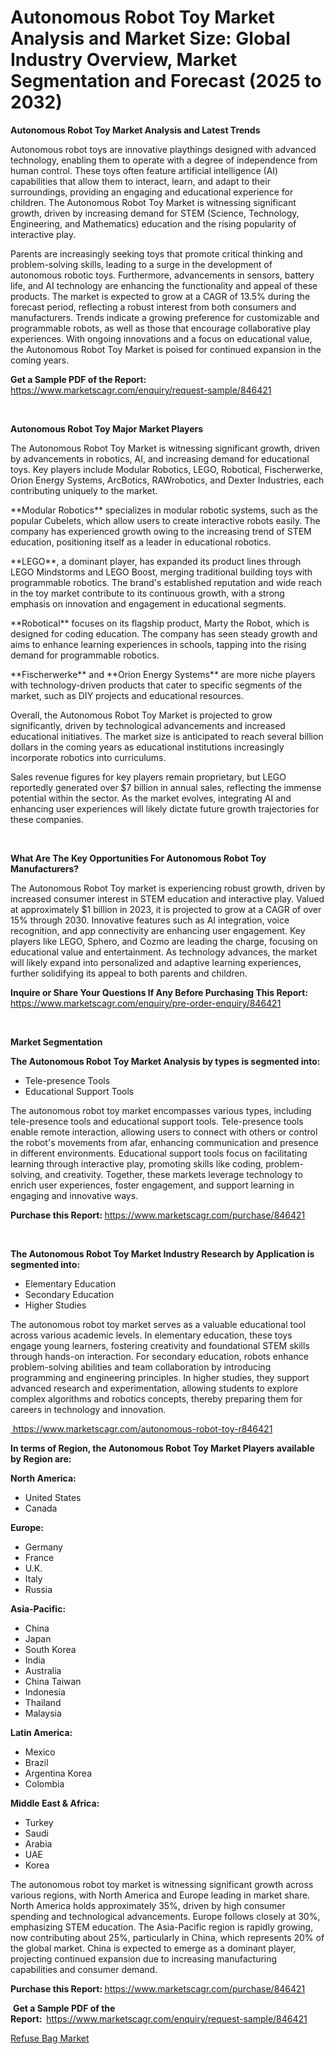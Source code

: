 <p><h1>Autonomous Robot Toy Market Analysis and Market Size: Global Industry Overview, Market Segmentation and Forecast (2025 to 2032)</h1></p><p><strong>Autonomous Robot Toy Market Analysis and Latest Trends</strong></p>
<p><p>Autonomous robot toys are innovative playthings designed with advanced technology, enabling them to operate with a degree of independence from human control. These toys often feature artificial intelligence (AI) capabilities that allow them to interact, learn, and adapt to their surroundings, providing an engaging and educational experience for children. The Autonomous Robot Toy Market is witnessing significant growth, driven by increasing demand for STEM (Science, Technology, Engineering, and Mathematics) education and the rising popularity of interactive play. </p><p>Parents are increasingly seeking toys that promote critical thinking and problem-solving skills, leading to a surge in the development of autonomous robotic toys. Furthermore, advancements in sensors, battery life, and AI technology are enhancing the functionality and appeal of these products. The market is expected to grow at a CAGR of 13.5% during the forecast period, reflecting a robust interest from both consumers and manufacturers. Trends indicate a growing preference for customizable and programmable robots, as well as those that encourage collaborative play experiences. With ongoing innovations and a focus on educational value, the Autonomous Robot Toy Market is poised for continued expansion in the coming years.</p></p>
<p><strong>Get a Sample PDF of the Report:&nbsp;</strong> <a href="https://www.marketscagr.com/enquiry/request-sample/846421?utm_campaign=3220&utm_medium=2&utm_source=Github&utm_content=ia&utm_term=04042025&utm_id=autonomous-robot-toy">https://www.marketscagr.com/enquiry/request-sample/846421</a></p>
<p>&nbsp;</p>
<p><strong>Autonomous Robot Toy Major Market Players</strong></p>
<p><p>The Autonomous Robot Toy Market is witnessing significant growth, driven by advancements in robotics, AI, and increasing demand for educational toys. Key players include Modular Robotics, LEGO, Robotical, Fischerwerke, Orion Energy Systems, ArcBotics, RAWrobotics, and Dexter Industries, each contributing uniquely to the market.</p><p>**Modular Robotics** specializes in modular robotic systems, such as the popular Cubelets, which allow users to create interactive robots easily. The company has experienced growth owing to the increasing trend of STEM education, positioning itself as a leader in educational robotics.</p><p>**LEGO**, a dominant player, has expanded its product lines through LEGO Mindstorms and LEGO Boost, merging traditional building toys with programmable robotics. The brand's established reputation and wide reach in the toy market contribute to its continuous growth, with a strong emphasis on innovation and engagement in educational segments.</p><p>**Robotical** focuses on its flagship product, Marty the Robot, which is designed for coding education. The company has seen steady growth and aims to enhance learning experiences in schools, tapping into the rising demand for programmable robotics.</p><p>**Fischerwerke** and **Orion Energy Systems** are more niche players with technology-driven products that cater to specific segments of the market, such as DIY projects and educational resources.</p><p>Overall, the Autonomous Robot Toy Market is projected to grow significantly, driven by technological advancements and increased educational initiatives. The market size is anticipated to reach several billion dollars in the coming years as educational institutions increasingly incorporate robotics into curriculums.</p><p>Sales revenue figures for key players remain proprietary, but LEGO reportedly generated over $7 billion in annual sales, reflecting the immense potential within the sector. As the market evolves, integrating AI and enhancing user experiences will likely dictate future growth trajectories for these companies.</p></p>
<p>&nbsp;</p>
<p><strong>What Are The Key Opportunities For Autonomous Robot Toy Manufacturers?</strong></p>
<p><p>The Autonomous Robot Toy market is experiencing robust growth, driven by increased consumer interest in STEM education and interactive play. Valued at approximately $1 billion in 2023, it is projected to grow at a CAGR of over 15% through 2030. Innovative features such as AI integration, voice recognition, and app connectivity are enhancing user engagement. Key players like LEGO, Sphero, and Cozmo are leading the charge, focusing on educational value and entertainment. As technology advances, the market will likely expand into personalized and adaptive learning experiences, further solidifying its appeal to both parents and children.</p></p>
<p><strong>Inquire or Share Your Questions If Any Before Purchasing This Report:</strong> <a href="https://www.marketscagr.com/enquiry/pre-order-enquiry/846421?utm_campaign=3220&utm_medium=2&utm_source=Github&utm_content=ia&utm_term=04042025&utm_id=autonomous-robot-toy">https://www.marketscagr.com/enquiry/pre-order-enquiry/846421</a></p>
<p>&nbsp;</p>
<p><strong>Market Segmentation</strong></p>
<p><strong>The Autonomous Robot Toy Market Analysis by types is segmented into:</strong></p>
<p><ul><li>Tele-presence Tools</li><li>Educational Support Tools</li></ul></p>
<p><p>The autonomous robot toy market encompasses various types, including tele-presence tools and educational support tools. Tele-presence tools enable remote interaction, allowing users to connect with others or control the robot's movements from afar, enhancing communication and presence in different environments. Educational support tools focus on facilitating learning through interactive play, promoting skills like coding, problem-solving, and creativity. Together, these markets leverage technology to enrich user experiences, foster engagement, and support learning in engaging and innovative ways.</p></p>
<p><strong>Purchase this Report:&nbsp;</strong><a href="https://www.marketscagr.com/purchase/846421?utm_campaign=3220&utm_medium=2&utm_source=Github&utm_content=ia&utm_term=04042025&utm_id=autonomous-robot-toy">https://www.marketscagr.com/purchase/846421</a></p>
<p>&nbsp;</p>
<p><strong>The Autonomous Robot Toy Market Industry Research by Application is segmented into:</strong></p>
<p><ul><li>Elementary Education</li><li>Secondary Education</li><li>Higher Studies</li></ul></p>
<p><p>The autonomous robot toy market serves as a valuable educational tool across various academic levels. In elementary education, these toys engage young learners, fostering creativity and foundational STEM skills through hands-on interaction. For secondary education, robots enhance problem-solving abilities and team collaboration by introducing programming and engineering principles. In higher studies, they support advanced research and experimentation, allowing students to explore complex algorithms and robotics concepts, thereby preparing them for careers in technology and innovation.</p></p>
<p><a href="https://www.marketscagr.com/autonomous-robot-toy-r846421?utm_campaign=3220&utm_medium=2&utm_source=Github&utm_content=ia&utm_term=04042025&utm_id=autonomous-robot-toy">&nbsp;https://www.marketscagr.com/autonomous-robot-toy-r846421</a></p>
<p><strong>In terms of Region, the Autonomous Robot Toy Market Players available by Region are:</strong></p>
<p>
    <p> <strong> North America: </strong>
        <ul>
            <li>United States</li>
            <li>Canada</li>
        </ul>
        </p> 
    <p> <strong> Europe: </strong>
        <ul>
            <li>Germany</li>
            <li>France</li>
            <li>U.K.</li>
            <li>Italy</li>
            <li>Russia</li>
        </ul>
        </p> 
    <p> <strong> Asia-Pacific: </strong>
        <ul>
            <li>China</li>
            <li>Japan</li>
            <li>South Korea</li>
            <li>India</li>
            <li>Australia</li>
            <li>China Taiwan</li>
            <li>Indonesia</li>
            <li>Thailand</li>
            <li>Malaysia</li>
        </ul>
        </p> 
    <p> <strong> Latin America: </strong>
        <ul>
            <li>Mexico</li>
            <li>Brazil</li>
            <li>Argentina Korea</li>
            <li>Colombia</li>
        </ul>
        </p> 
    <p> <strong> Middle East & Africa: </strong>
        <ul>
            <li>Turkey</li>
            <li>Saudi</li>
            <li>Arabia</li>
            <li>UAE</li>
            <li>Korea</li>
        </ul>
    </p>
    </p>
<p><p>The autonomous robot toy market is witnessing significant growth across various regions, with North America and Europe leading in market share. North America holds approximately 35%, driven by high consumer spending and technological advancements. Europe follows closely at 30%, emphasizing STEM education. The Asia-Pacific region is rapidly growing, now contributing about 25%, particularly in China, which represents 20% of the global market. China is expected to emerge as a dominant player, projecting continued expansion due to increasing manufacturing capabilities and consumer demand.</p></p>
<p><strong>Purchase this Report: </strong><a href="https://www.marketscagr.com/purchase/846421?utm_campaign=3220&utm_medium=2&utm_source=Github&utm_content=ia&utm_term=04042025&utm_id=autonomous-robot-toy">https://www.marketscagr.com/purchase/846421</a></p>
<p>&nbsp;<strong>Get a Sample PDF of the Report:&nbsp;&nbsp;</strong><a href="https://www.marketscagr.com/enquiry/request-sample/846421?utm_campaign=3220&utm_medium=2&utm_source=Github&utm_content=ia&utm_term=04042025&utm_id=autonomous-robot-toy">https://www.marketscagr.com/enquiry/request-sample/846421</a></p>
<p><strong></strong></p>
<p><p><a href="https://github.com/micbotam/Market-Research-Report-List-1/blob/main/refuse-bag-market.md?utm_campaign=3220&utm_medium=2&utm_source=Github&utm_content=ia&utm_term=04042025&utm_id=autonomous-robot-toy">Refuse Bag Market</a></p></p>